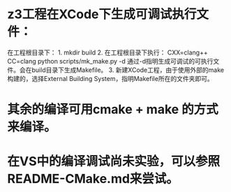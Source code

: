 # z3工程在XCode下生成可调试执行文件：
  在工程根目录下：
    1. mkdir build 
    2. 在工程根目录下执行：
        CXX=clang++ CC=clang python scripts/mk_make.py -d
        通过-d指明生成可调试的可执行文件。会在build目录下生成Makefile。
    3. 新建XCode工程，由于使用外部的make构建的，选择External Building System，指明Makefile所在的文件夹即可。

# 其余的编译可用cmake + make 的方式来编译。

# 在VS中的编译调试尚未实验，可以参照README-CMake.md来尝试。
